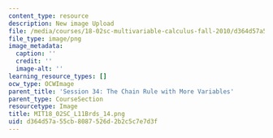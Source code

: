 ```yaml
---
content_type: resource
description: New image Upload
file: /media/courses/18-02sc-multivariable-calculus-fall-2010/d364d57a55cb8087526d2b2c5c7e7d3f_MIT18_02SC_L11Brds_14.png
file_type: image/png
image_metadata:
  caption: ''
  credit: ''
  image-alt: ''
learning_resource_types: []
ocw_type: OCWImage
parent_title: 'Session 34: The Chain Rule with More Variables'
parent_type: CourseSection
resourcetype: Image
title: MIT18_02SC_L11Brds_14.png
uid: d364d57a-55cb-8087-526d-2b2c5c7e7d3f
---
```

